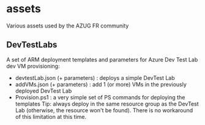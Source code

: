 # assets
Various assets used by the AZUG FR community

## DevTestLabs
A set of ARM deployment templates and parameters for Azure Dev Test Lab dev VM provisioning:
*  devtestLab.json (+ parameters) : deploys a simple DevTest Lab
*  addVMs.json (+ parameters) : add 1 (or more) VMs in the previously deployed DevTest Lab
*  Provision.ps1 : a very simple set of PS commands for deploying the templates
Tip: always deploy in the same resource group as the DevTest Lab (otherwise, the resource won't be found). There is no workaround of this limitation at this time.


